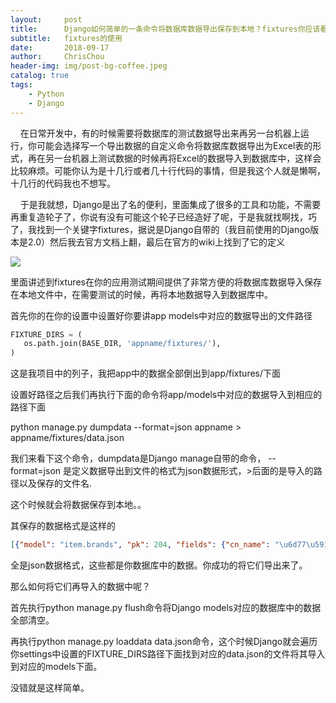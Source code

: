 ```yaml
---
layout:     post
title:      Django如何简单的一条命令将数据库数据导出保存到本地？fixtures你应该看下
subtitle:   fixtures的使用
date:       2018-09-17
author:     ChrisChou
header-img: img/post-bg-coffee.jpeg
catalog: true
tags:
    - Python
    - Django
---
```


    在日常开发中，有的时候需要将数据库的测试数据导出来再另一台机器上运行，你可能会选择写一个导出数据的自定义命令将数据库数据导出为Excel表的形式，再在另一台机器上测试数据的时候再将Excel的数据导入到数据库中，这样会比较麻烦。可能你认为是十几行或者几十行代码的事情，但是我这个人就是懒啊，十几行的代码我也不想写。

    于是我就想，Django是出了名的便利，里面集成了很多的工具和功能，不需要再重复造轮子了，你说有没有可能这个轮子已经造好了呢，于是我就找啊找，巧了，我找到一个关键字fixtures，据说是Django自带的（我目前使用的Django版本是2.0）然后我去官方文档上翻，最后在官方的wiki上找到了它的定义

![](https://oscimg.oschina.net/oscnet/f1bba702fa96a2bf7d747ec4c7347828e71.jpg)

里面讲述到fixtures在你的应用测试期间提供了非常方便的将数据库数据导入保存在本地文件中，在需要测试的时候，再将本地数据导入到数据库中。

首先你的在你的设置中设置好你要讲app models中对应的数据导出的文件路径

```python
FIXTURE_DIRS = (
   os.path.join(BASE_DIR, 'appname/fixtures/'),
)
```

这是我项目中的列子，我把app中的数据全部倒出到app/fixtures/下面

设置好路径之后我们再执行下面的命令将app/models中对应的数据导入到相应的路径下面

python manage.py dumpdata --format=json appname > appname/fixtures/data.json

我们来看下这个命令，dumpdata是Django manage自带的命令， --format=json 是定义数据导出到文件的格式为json数据形式，>后面的是导入的路径以及保存的文件名.

这个时候就会将数据保存到本地。。

其保存的数据格式是这样的

```json
[{"model": "item.brands", "pk": 204, "fields": {"cn_name": "\u6d77\u5916\u8d2d\u54c1\u724c", "cn_name_abridge": null, "en_name": null, "form_country": null, "key_word": null, "brand_about": null, "photo_id": null, "status": "normal"}}, {"model": "item.brands", "pk": 205, "fields": {"cn_name": "\u67cf\u7433", "cn_name_abridge": null, "en_name": null, "form_country": null, "key_word": null, "brand_about": null, "photo_id": null, "status": "normal"}}, {"model": "item.brands", "pk": 206, "fields": {"cn_name": "\u4f18\u8d1d\u65bd", "cn_name_abridge": null, "en_name": null, "form_country": null, "key_word": null, "brand_about": null, "photo_id": null, "status": "normal"}}, {"model": "item.brands", "pk": 207, "fields": {"cn_name": "\u4e1d\u5854\u8299", "cn_name_abridge": null, "en_name": null, "form_country": null, "key_word": null, "brand_about": null, "photo_id": null, "status": "normal"}}, {"model": "item.brands", "pk": 208, "fields": {"cn_name": "\u4e49\u4e4c\u91c7\u8d2d", "cn_name_abridge": null, "en_name": null, "form_country": null, "key_word": null, "brand_about": null, "photo_id": null, "status": "normal"}}, {"model": "item.brands", "pk": 209, "fields": {"cn_name": "2080", "cn_name_abridge": null, "en_name": null, "form_country": null, "key_word": null, "brand_about": null, "photo_id": null, "status": "normal"}}, {"model": "item.brands", "pk": 210, "fields": {"cn_name": "\u6fb3\u6d322N", "cn_name_abridge": null, "en_name": null, "form_country": null, "key_word": null, "brand_about": null, "photo_id": null, "status": "normal"}}]
```

全是json数据格式，这些都是你数据库中的数据。你成功的将它们导出来了。

那么如何将它们再导入的数据中呢？

首先执行python manage.py flush命令将Django models对应的数据库中的数据全部清空。

再执行python manage.py loaddata data.json命令，这个时候Django就会遍历你settings中设置的FIXTURE_DIRS路径下面找到对应的data.json的文件将其导入到对应的models下面。

没错就是这样简单。